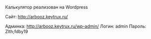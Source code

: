 Калькулятор реализован на Wordpress

Сайт: http://arbooz.keytrux.ru/

Админка: http://arbooz.keytrux.ru/wp-admin/
Логин: admin
Пароль: Zlth;fdby19